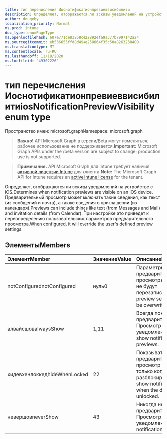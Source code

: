 ```yaml
---
title: тип перечисления Иоснотификатионпревиеввисибилити
description: Определяет, отображаются ли эскизы уведомлений на устройстве с iOS. Предварительный просмотр может включать такие сведения, как текст (из сообщений и почта), а также сведения о приглашении (из календаря). При настройке это приведет к переопределению пользовательских параметров предварительного просмотра.
author: dougeby
localization_priority: Normal
ms.prod: intune
doc_type: enumPageType
ms.openlocfilehash: 607e771ce83858cd22892efa9a377b7997142a24
ms.sourcegitcommit: eb536655ffd8d49ae258664f35c50a8263238400
ms.translationtype: MT
ms.contentlocale: ru-RU
ms.lasthandoff: 11/18/2020
ms.locfileid: "49302226"
---
```

# <a name="iosnotificationpreviewvisibility-enum-type"></a><span data-ttu-id="b2c90-105">тип перечисления Иоснотификатионпревиеввисибилити</span><span class="sxs-lookup"><span data-stu-id="b2c90-105">iosNotificationPreviewVisibility enum type</span></span>

<span data-ttu-id="b2c90-106">Пространство имен: microsoft.graph</span><span class="sxs-lookup"><span data-stu-id="b2c90-106">Namespace: microsoft.graph</span></span>

> <span data-ttu-id="b2c90-107">**Важно!** API Microsoft Graph в версии/Beta могут изменяться; рабочее использование не поддерживается.</span><span class="sxs-lookup"><span data-stu-id="b2c90-107">**Important:** Microsoft Graph APIs under the /beta version are subject to change; production use is not supported.</span></span>

> <span data-ttu-id="b2c90-108">**Примечание.** API Microsoft Graph для Intune требует наличия [активной лицензии Intune](https://go.microsoft.com/fwlink/?linkid=839381) для клиента.</span><span class="sxs-lookup"><span data-stu-id="b2c90-108">**Note:** The Microsoft Graph API for Intune requires an [active Intune license](https://go.microsoft.com/fwlink/?linkid=839381) for the tenant.</span></span>

<span data-ttu-id="b2c90-109">Определяет, отображаются ли эскизы уведомлений на устройстве с iOS.</span><span class="sxs-lookup"><span data-stu-id="b2c90-109">Determines when notification previews are visible on an iOS device.</span></span> <span data-ttu-id="b2c90-110">Предварительный просмотр может включать такие сведения, как текст (из сообщений и почта), а также сведения о приглашении (из календаря).</span><span class="sxs-lookup"><span data-stu-id="b2c90-110">Previews can include things like text (from Messages and Mail) and invitation details (from Calendar).</span></span> <span data-ttu-id="b2c90-111">При настройке это приведет к переопределению пользовательских параметров предварительного просмотра.</span><span class="sxs-lookup"><span data-stu-id="b2c90-111">When configured, it will override the user's defined preview settings.</span></span>

## <a name="members"></a><span data-ttu-id="b2c90-112">Элементы</span><span class="sxs-lookup"><span data-stu-id="b2c90-112">Members</span></span>
|<span data-ttu-id="b2c90-113">Элемент</span><span class="sxs-lookup"><span data-stu-id="b2c90-113">Member</span></span>|<span data-ttu-id="b2c90-114">Значение</span><span class="sxs-lookup"><span data-stu-id="b2c90-114">Value</span></span>|<span data-ttu-id="b2c90-115">Описание</span><span class="sxs-lookup"><span data-stu-id="b2c90-115">Description</span></span>|
|:---|:---|:---|
|<span data-ttu-id="b2c90-116">notConfigured</span><span class="sxs-lookup"><span data-stu-id="b2c90-116">notConfigured</span></span>|<span data-ttu-id="b2c90-117">нуль</span><span class="sxs-lookup"><span data-stu-id="b2c90-117">0</span></span>|<span data-ttu-id="b2c90-118">Параметры предварительного просмотра уведомлений не будут перезаписаны.</span><span class="sxs-lookup"><span data-stu-id="b2c90-118">Notification preview settings will not be overwritten.</span></span>|
|<span data-ttu-id="b2c90-119">алвайсшов</span><span class="sxs-lookup"><span data-stu-id="b2c90-119">alwaysShow</span></span>|<span data-ttu-id="b2c90-120">1,1</span><span class="sxs-lookup"><span data-stu-id="b2c90-120">1</span></span>|<span data-ttu-id="b2c90-121">Всегда показывать предварительные Просмотр уведомлений.</span><span class="sxs-lookup"><span data-stu-id="b2c90-121">Always show notification previews.</span></span>|
|<span data-ttu-id="b2c90-122">хидевхенлоккед</span><span class="sxs-lookup"><span data-stu-id="b2c90-122">hideWhenLocked</span></span>|<span data-ttu-id="b2c90-123">2</span><span class="sxs-lookup"><span data-stu-id="b2c90-123">2</span></span>|<span data-ttu-id="b2c90-124">Показывать только предварительный просмотр уведомлений, только когда устройство разблокировано.</span><span class="sxs-lookup"><span data-stu-id="b2c90-124">Only show notification previews when the device is unlocked.</span></span>|
|<span data-ttu-id="b2c90-125">невершов</span><span class="sxs-lookup"><span data-stu-id="b2c90-125">neverShow</span></span>|<span data-ttu-id="b2c90-126">4</span><span class="sxs-lookup"><span data-stu-id="b2c90-126">3</span></span>|<span data-ttu-id="b2c90-127">Никогда не показывать предварительные Просмотр уведомлений.</span><span class="sxs-lookup"><span data-stu-id="b2c90-127">Never show notification previews.</span></span>|




